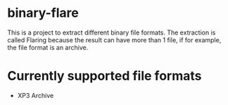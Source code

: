 # binary-flare
This is a project to extract different binary file formats.
The extraction is called Flaring because the result can have more than 1 file, if for example,
the file format is an archive.

# Currently supported file formats
- XP3 Archive